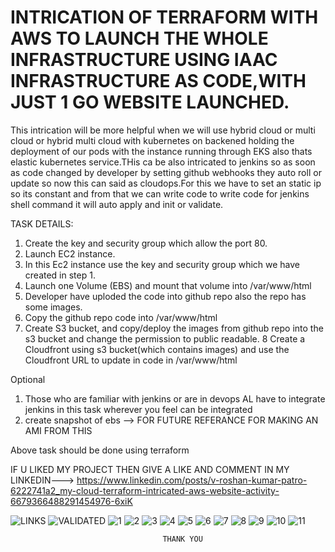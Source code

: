 # INTRICATION OF TERRAFORM WITH AWS TO LAUNCH THE WHOLE INFRASTRUCTURE USING IAAC INFRASTRUCTURE AS CODE,WITH JUST 1 GO WEBSITE LAUNCHED.
This intrication will be more helpful when we will use hybrid cloud or multi cloud or hybrid multi cloud with kubernetes on backened holding the deployment of our pods with the instance running through EKS also thats elastic kubernetes service.THis ca be also intricated to jenkins so as soon as code changed by developer by setting github webhooks they auto roll or update so now this can said as cloudops.For this we have to set an static ip so its constant and from that we can write code to write code for jenkins shell command it will auto apply and init or validate.

TASK DETAILS:

1. Create the key and security group which allow the port 80.
2. Launch EC2 instance.
3. In this Ec2 instance use the key and security group which we have created in step 1.
4. Launch one Volume (EBS) and mount that volume into /var/www/html
5. Developer have uploded the code into github repo also the repo has some images.
6. Copy the github repo code into /var/www/html
7. Create S3 bucket, and copy/deploy the images from github repo into the s3 bucket and change the permission to public readable.
8 Create a Cloudfront using s3 bucket(which contains images) and use the Cloudfront URL to  update in code in /var/www/html

Optional
1) Those who are familiar with jenkins or are in devops AL have to integrate jenkins in this task wherever you feel can be integrated
2) create snapshot of ebs --> FOR FUTURE REFERANCE FOR MAKING AN AMI FROM THIS

Above task should be done using terraform

IF U LIKED MY PROJECT THEN GIVE A LIKE AND COMMENT IN MY LINKEDIN---> https://www.linkedin.com/posts/v-roshan-kumar-patro-6222741a2_my-cloud-terraform-intricated-aws-website-activity-6679366488291454976-6xiK

![LINKS](code_success_images/LINKS.png)
![VALIDATED](code_success_images/VALIDATIONSUCCESS.png)
![1](code_success_images/sg-created.png)
![2](code_success_images/key-pair-creted.png)
![3](code_success_images/SAVEDKEY.png)
![4](code_success_images/volume-created.png)
![5](code_success_images/instance-running.png)
![6](code_success_images/S31.png)
![7](code_success_images/S3.png)
![8](code_success_images/CLOUDFRONTPROGRESS.png)
![9](code_success_images/CLOUDFRONTDEPLOYED.png)
![10](code_success_images/WEBSITE.png)
![11](code_success_images/WEBSITE-CONTINUE.png)

                                      THANK YOU
